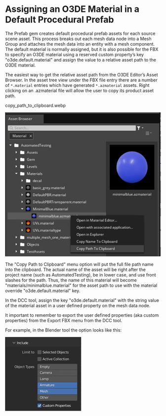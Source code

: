# Assigning an O3DE Material in a Default Procedural Prefab

The Prefab gem creates default procedural prefab assets for each source scene asset. This process breaks out each mesh data node into a Mesh Group and attaches the mesh data into an entity with a mesh component. The default material is normally assigned, but it is also possible for the FBX to specify an O3DE material using a reserved custom property’s key "o3de.default.material" and assign the value to a relative asset path to the O3DE material.

The easiest way to get the relative asset path from the O3DE Editor’s Asset Browser. In the asset tree view under the FBX file entry there are a number of ```*.material``` entries which have generated ```*.azmaterial``` assets. Right clicking on an .azmaterial file will allow the user to copy its product asset path.

copy_path_to_clipboard.webp

![Asset Browser](/Gems/Prefab/PrefabBuilder/docs/images/copy_path_to_clipboard.webp)

The "Copy Path to Clipboard" menu option will put the full file path name into the clipboard. The actual name of the asset will be right after the project name (such as AutomatedTesting), be in lower case, and use front slashes for the path. Thus, the name of this material will become "materials/minimalblue.material" for the asset path to use with the material override "o3de.default.material" key.

In the DCC tool, assign the key "o3de.default.material" with the string value of the material asset in a user defined property on the mesh data node. 

It important to remember to export the user defined properties (aka custom properties) from the Export FBX menu from the DCC tool.

For example, in the Blender tool the option looks like this:

![Blender Custom Properties](/Gems/Prefab/PrefabBuilder/docs/images/blender_custom_properties.webp)

